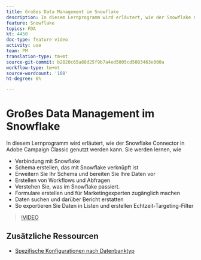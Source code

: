 ```yaml
---
title: Großes Data Management im Snowflake
description: In diesem Lernprogramm wird erläutert, wie der Snowflake Connector in Adobe Campaign Classic genutzt werden kann
feature: Snowflake
topics: FDA
kt: 4450
doc-type: feature video
activity: use
team: PM
translation-type: tm+mt
source-git-commit: b2820c65a88d25f9b7a4ed5005cd5083463e000a
workflow-type: tm+mt
source-wordcount: '108'
ht-degree: 6%

---
```



# Großes Data Management im Snowflake

In diesem Lernprogramm wird erläutert, wie der Snowflake Connector in Adobe Campaign Classic genutzt werden kann.
Sie werden lernen, wie

* Verbindung mit Snowflake
* Schema erstellen, das mit Snowflake verknüpft ist
* Erweitern Sie Ihr Schema und bereiten Sie Ihre Daten vor
* Erstellen von Workflows und Abfragen
* Verstehen Sie, was im Snowflake passiert.
* Formulare erstellen und für Marketingexperten zugänglich machen
* Daten suchen und darüber Bericht erstatten
* So exportieren Sie Daten in Listen und erstellen Echtzeit-Targeting-Filter

>[!VIDEO](https://video.tv.adobe.com/v/31588?quality=12&learn=on)

## Zusätzliche Ressourcen

* [Spezifische Konfigurationen nach Datenbanktyp](https://docs.adobe.com/content/help/en/campaign-classic/using/getting-started/accessing-external-database/specific-configuration-database.html)
